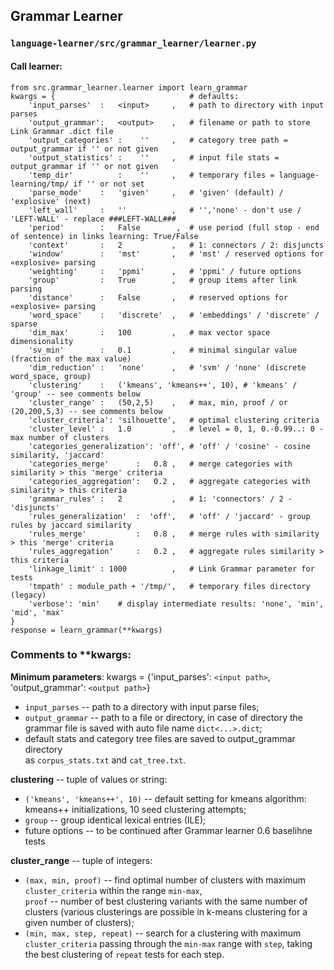 ## Grammar Learner  
### `language-learner/src/grammar_learner/learner.py`
#### Call learner:
```
from src.grammar_learner.learner import learn_grammar
kwargs = {                              # defaults:
    'input_parses'  :   <input>     ,   # path to directory with input parses
    'output_grammar':   <output>    ,   # filename or path to store Link Grammar .dict file
    'output_categories' :    ''     ,   # category tree path = output_grammar if '' or not given
    'output_statistics' :    ''     ,   # input file stats = output_grammar if '' or not given
    'temp_dir'          :    ''     ,   # temporary files = language-learning/tmp/ if '' or not set
    'parse_mode'    :   'given'     ,   # 'given' (default) / 'explosive' (next)
    'left_wall'     :   ''          ,   # '','none' - don't use / 'LEFT-WALL' - replace ###LEFT-WALL###
    'period'        :   False        ,  # use period (full stop - end of sentence) in links learning: True/False
    'context'       :   2           ,   # 1: connectors / 2: disjuncts
    'window'        :   'mst'       ,   # 'mst' / reserved options for «explosive» parsing
    'weighting'     :   'ppmi'      ,   # 'ppmi' / future options
    'group'         :   True        ,   # group items after link parsing
    'distance'      :   False       ,   # reserved options for «explosive» parsing
    'word_space'    :   'discrete'  ,   # 'embeddings' / 'discrete' / sparse
    'dim_max'       :   100         ,   # max vector space dimensionality
    'sv_min'        :   0.1         ,   # minimal singular value (fraction of the max value)
    'dim_reduction' :   'none'      ,   # 'svm' / 'none' (discrete word_space, group)
    'clustering'    :   ('kmeans', 'kmeans++', 10), # 'kmeans' / 'group' -- see comments below
    'cluster_range' :   (50,2,5)    ,   # max, min, proof / or (20,200,5,3) -- see comments below
    'cluster_criteria': 'silhouette',   # optimal clustering criteria
    'cluster_level' :   1.0         ,   # level = 0, 1, 0.-0.99..: 0 - max number of clusters
    'categories_generalization': 'off', # 'off' / 'cosine' - cosine similarity, 'jaccard'
    'categories_merge'      :   0.8 ,   # merge categories with similarity > this 'merge' criteria
    'categories_aggregation':   0.2 ,   # aggregate categories with similarity > this criteria
    'grammar_rules' :   2           ,   # 1: 'connectors' / 2 - 'disjuncts'
    'rules_generalization'  :  'off',   # 'off' / 'jaccard' - group rules by jaccard similarity 
    'rules_merge'           :   0.8 ,   # merge rules with similarity > this 'merge' criteria
    'rules_aggregation'     :   0.2 ,   # aggregate rules similarity > this criteria
    'linkage_limit' : 1000          ,   # Link Grammar parameter for tests
    'tmpath' : module_path + '/tmp/',   # temporary files directory (legacy)
    'verbose': 'min'    # display intermediate results: 'none', 'min', 'mid', 'max'
}
response = learn_grammar(**kwargs)
```
### Comments to **kwargs:  
**Minimum parameters**: kwargs = {'input_parses': `<input path>`, 'output_grammar': `<output path>`}  
- `input_parses` <string> -- path to a directory with input parse files;  
- `output_grammar` <string> --  path to a file or directory, 
  in case of directory the grammar file is saved with auto file name `dict<...>.dict`;
- default stats and category tree files are saved to output_grammar directory  
  as `corpus_stats.txt` and `cat_tree.txt`.  

**clustering** -- tuple of values or string:  
- `('kmeans', 'kmeans++', 10)` -- default setting for kmeans algorithm: 
  kmeans++ initializations, 10 seed clustering attempts;
- `group` -- group identical lexical entries (ILE);  
- future options -- to be continued after Grammar learner 0.6 baselihne tests
  
**cluster_range** -- tuple of integers:
- `(max, min, proof)` -- find optimal number of clusters with maximum `cluster_criteria`
  within the range `min-max`,  
  `proof` -- number of best clustering variants with the same number of clusters 
  (various clusterings are possible in k-means clustering for a given number of clusters);  
- `(min, max, step, repeat)` -- search for a clustering with maximum `cluster_criteria`
  passing through the `min-max` range with `step`, taking the best clustering of `repeat` tests for each step.   
